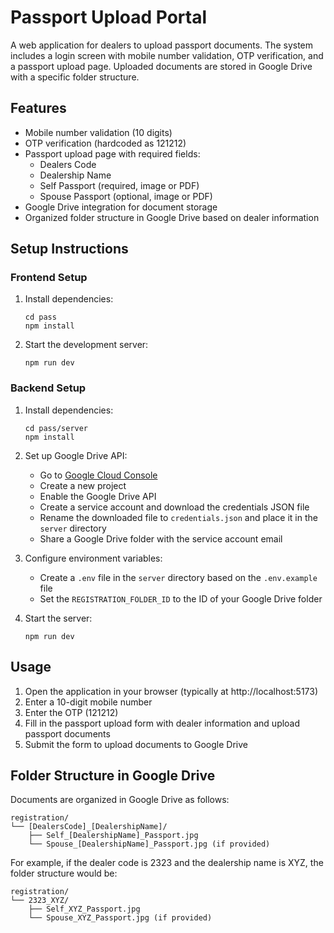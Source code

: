 # Passport Upload Portal

A web application for dealers to upload passport documents. The system includes a login screen with mobile number validation, OTP verification, and a passport upload page. Uploaded documents are stored in Google Drive with a specific folder structure.

## Features

- Mobile number validation (10 digits)
- OTP verification (hardcoded as 121212)
- Passport upload page with required fields:
  - Dealers Code
  - Dealership Name
  - Self Passport (required, image or PDF)
  - Spouse Passport (optional, image or PDF)
- Google Drive integration for document storage
- Organized folder structure in Google Drive based on dealer information

## Setup Instructions

### Frontend Setup

1. Install dependencies:
   ```
   cd pass
   npm install
   ```

2. Start the development server:
   ```
   npm run dev
   ```

### Backend Setup

1. Install dependencies:
   ```
   cd pass/server
   npm install
   ```

2. Set up Google Drive API:
   - Go to [Google Cloud Console](https://console.cloud.google.com/)
   - Create a new project
   - Enable the Google Drive API
   - Create a service account and download the credentials JSON file
   - Rename the downloaded file to `credentials.json` and place it in the `server` directory
   - Share a Google Drive folder with the service account email

3. Configure environment variables:
   - Create a `.env` file in the `server` directory based on the `.env.example` file
   - Set the `REGISTRATION_FOLDER_ID` to the ID of your Google Drive folder

4. Start the server:
   ```
   npm run dev
   ```

## Usage

1. Open the application in your browser (typically at http://localhost:5173)
2. Enter a 10-digit mobile number
3. Enter the OTP (121212)
4. Fill in the passport upload form with dealer information and upload passport documents
5. Submit the form to upload documents to Google Drive

## Folder Structure in Google Drive

Documents are organized in Google Drive as follows:

```
registration/
└── [DealersCode]_[DealershipName]/
    ├── Self_[DealershipName]_Passport.jpg
    └── Spouse_[DealershipName]_Passport.jpg (if provided)
```

For example, if the dealer code is 2323 and the dealership name is XYZ, the folder structure would be:

```
registration/
└── 2323_XYZ/
    ├── Self_XYZ_Passport.jpg
    └── Spouse_XYZ_Passport.jpg (if provided)
```

